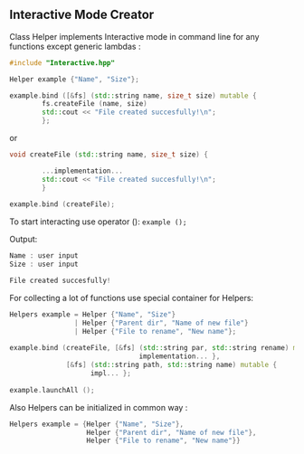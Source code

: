 <h2>Interactive Mode Creator </h2>

Class Helper implements Interactive mode in command line for any functions except generic lambdas :

```C++
#include "Interactive.hpp"

Helper example {"Name", "Size"};

example.bind ([&fs] (std::string name, size_t size) mutable {
        fs.createFile (name, size) 
        std::cout << "File created succesfully!\n";
        };
```  
or

```C++
void createFile (std::string name, size_t size) {

        ...implementation...
        std::cout << "File created succesfully!\n";
        } 
        
example.bind (createFile);
```

To start interacting use operator ():  `example ();`

Output:

```C++
Name : user input
Size : user input

File created succesfully!
```

For collecting a lot of functions use special container for Helpers:
```C++
Helpers example = Helper {"Name", "Size"}
                | Helper {"Parent dir", "Name of new file"}
                | Helper {"File to rename", "New name"};
               
example.bind (createFile, [&fs] (std::string par, std::string rename) mutable {
                                implementation... }, 
              [&fs] (std::string path, std::string name) mutable {
                    impl... };
                    
example.launchAll ();
```
Also Helpers can be initialized in common way :

```C++
Helpers example = {Helper {"Name", "Size"},
                   Helper {"Parent dir", "Name of new file"},
                   Helper {"File to rename", "New name"}}
```                   